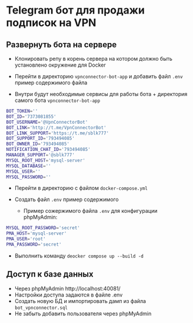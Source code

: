 # Telegram бот для продажи подписок на VPN

## Развернуть бота на сервере

* Клонировать репу в корень сервера на котором должно быть установлено окружение для Docker

* Перейти в директорию ```vpnconnector-bot-app``` и добавить файл ```.env``` пример содержимого файла
* Внутри будут необходимые сервисы для работы бота + директория самого бота ```vpnconnector-bot-app```

```bash
BOT_TOKEN=''
BOT_ID='7373081855'
BOT_USERNAME='@VpnConnectorBot'
BOT_LINK='http://t.me/VpnConnectorBot'
BOT_LINK_SUPPORT='https://t.me/sblk777'
BOT_SUPPORT_ID='793494085'
BOT_OWNER_ID='793494085'
NOTIFICATION_CHAT_ID='793494085'
MANAGER_SUPPORT='@sblk777'
MYSQL_ROOT_HOST='mysql-server'
MYSQL_DATABASE=''
MYSQL_USER=''
MYSQL_PASSWORD=''
```

* Перейти в директорию с файлом ```docker-compose.yml``` 

* Создать файл ```.env``` пример содержимого
    * Пример сожержимого файла ```.env``` для конфигурации phpMyAdmin:

```bash
MYSQL_ROOT_PASSWORD='secret'
PMA_HOST='mysql-server'
PMA_USER='root'
PMA_PASSWORD='secret'
```

* Выполнить команду ```deocker compose up --build -d```

## Доступ к базе данных

* Через phpMyAdmin http://localhost:40081/ 
* Настройки доступа задаются в файле .env
* Создать новую БД и импортировать дамп из файла ```bot_vpnconnector.sql```
* Не забыть добавить пользователя через phpMyAdmin

